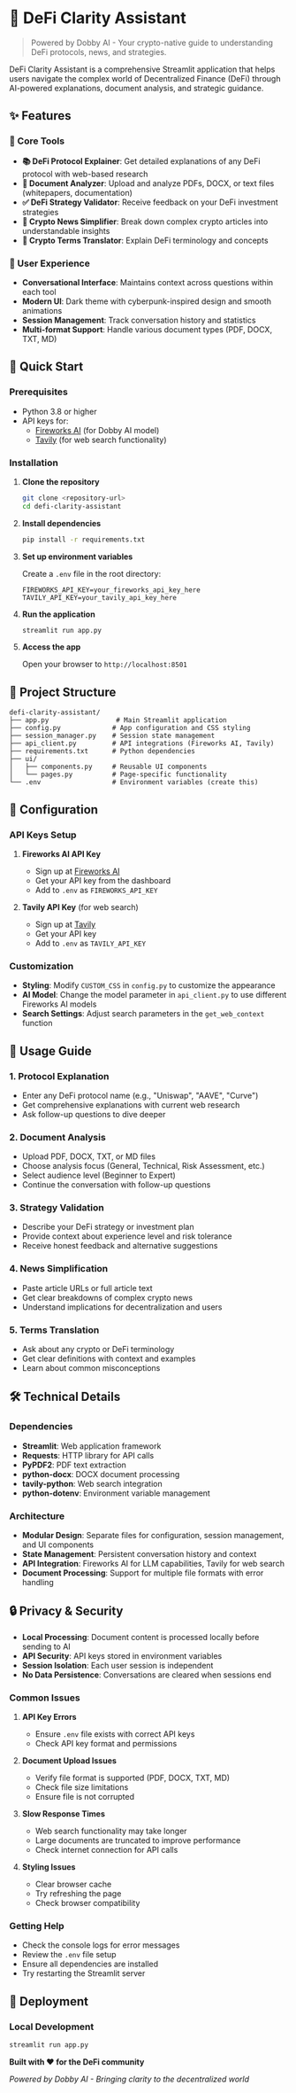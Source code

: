 # 🎯 DeFi Clarity Assistant

> Powered by Dobby AI - Your crypto-native guide to understanding DeFi protocols, news, and strategies.

DeFi Clarity Assistant is a comprehensive Streamlit application that helps users navigate the complex world of Decentralized Finance (DeFi) through AI-powered explanations, document analysis, and strategic guidance.

## ✨ Features

### 🔧 Core Tools

- **📚 DeFi Protocol Explainer**: Get detailed explanations of any DeFi protocol with web-based research
- **📄 Document Analyzer**: Upload and analyze PDFs, DOCX, or text files (whitepapers, documentation)
- **✅ DeFi Strategy Validator**: Receive feedback on your DeFi investment strategies
- **📰 Crypto News Simplifier**: Break down complex crypto articles into understandable insights
- **📖 Crypto Terms Translator**: Explain DeFi terminology and concepts

### 🎨 User Experience

- **Conversational Interface**: Maintains context across questions within each tool
- **Modern UI**: Dark theme with cyberpunk-inspired design and smooth animations
- **Session Management**: Track conversation history and statistics
- **Multi-format Support**: Handle various document types (PDF, DOCX, TXT, MD)

## 🚀 Quick Start

### Prerequisites

- Python 3.8 or higher
- API keys for:
  - [Fireworks AI](https://fireworks.ai/) (for Dobby AI model)
  - [Tavily](https://tavily.com/) (for web search functionality)

### Installation

1. **Clone the repository**
   ```bash
   git clone <repository-url>
   cd defi-clarity-assistant
   ```

2. **Install dependencies**
   ```bash
   pip install -r requirements.txt
   ```

3. **Set up environment variables**
   
   Create a `.env` file in the root directory:
   ```env
   FIREWORKS_API_KEY=your_fireworks_api_key_here
   TAVILY_API_KEY=your_tavily_api_key_here
   ```

4. **Run the application**
   ```bash
   streamlit run app.py
   ```

5. **Access the app**
   
   Open your browser to `http://localhost:8501`

## 📁 Project Structure

```
defi-clarity-assistant/
├── app.py                 # Main Streamlit application
├── config.py             # App configuration and CSS styling
├── session_manager.py    # Session state management
├── api_client.py         # API integrations (Fireworks AI, Tavily)
├── requirements.txt      # Python dependencies
├── ui/
│   ├── components.py     # Reusable UI components
│   └── pages.py          # Page-specific functionality
└── .env                  # Environment variables (create this)
```

## 🔧 Configuration

### API Keys Setup

1. **Fireworks AI API Key**
   - Sign up at [Fireworks AI](https://fireworks.ai/)
   - Get your API key from the dashboard
   - Add to `.env` as `FIREWORKS_API_KEY`

2. **Tavily API Key** (for web search)
   - Sign up at [Tavily](https://tavily.com/)
   - Get your API key
   - Add to `.env` as `TAVILY_API_KEY`

### Customization

- **Styling**: Modify `CUSTOM_CSS` in `config.py` to customize the appearance
- **AI Model**: Change the model parameter in `api_client.py` to use different Fireworks AI models
- **Search Settings**: Adjust search parameters in the `get_web_context` function

## 🎯 Usage Guide

### 1. Protocol Explanation
- Enter any DeFi protocol name (e.g., "Uniswap", "AAVE", "Curve")
- Get comprehensive explanations with current web research
- Ask follow-up questions to dive deeper

### 2. Document Analysis
- Upload PDF, DOCX, TXT, or MD files
- Choose analysis focus (General, Technical, Risk Assessment, etc.)
- Select audience level (Beginner to Expert)
- Continue the conversation with follow-up questions

### 3. Strategy Validation
- Describe your DeFi strategy or investment plan
- Provide context about experience level and risk tolerance
- Receive honest feedback and alternative suggestions

### 4. News Simplification
- Paste article URLs or full article text
- Get clear breakdowns of complex crypto news
- Understand implications for decentralization and users

### 5. Terms Translation
- Ask about any crypto or DeFi terminology
- Get clear definitions with context and examples
- Learn about common misconceptions

## 🛠️ Technical Details

### Dependencies

- **Streamlit**: Web application framework
- **Requests**: HTTP library for API calls
- **PyPDF2**: PDF text extraction
- **python-docx**: DOCX document processing
- **tavily-python**: Web search integration
- **python-dotenv**: Environment variable management

### Architecture

- **Modular Design**: Separate files for configuration, session management, and UI components
- **State Management**: Persistent conversation history and context
- **API Integration**: Fireworks AI for LLM capabilities, Tavily for web search
- **Document Processing**: Support for multiple file formats with error handling

## 🔒 Privacy & Security

- **Local Processing**: Document content is processed locally before sending to AI
- **API Security**: API keys stored in environment variables
- **Session Isolation**: Each user session is independent
- **No Data Persistence**: Conversations are cleared when sessions end


### Common Issues

1. **API Key Errors**
   - Ensure `.env` file exists with correct API keys
   - Check API key format and permissions

2. **Document Upload Issues**
   - Verify file format is supported (PDF, DOCX, TXT, MD)
   - Check file size limitations
   - Ensure file is not corrupted

3. **Slow Response Times**
   - Web search functionality may take longer
   - Large documents are truncated to improve performance
   - Check internet connection for API calls

4. **Styling Issues**
   - Clear browser cache
   - Try refreshing the page
   - Check browser compatibility

### Getting Help

- Check the console logs for error messages
- Review the `.env` file setup
- Ensure all dependencies are installed
- Try restarting the Streamlit server

## 🚀 Deployment

### Local Development
```bash
streamlit run app.py
```


**Built with ❤️ for the DeFi community**

*Powered by Dobby AI - Bringing clarity to the decentralized world*
